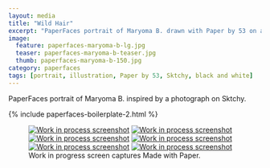```yaml
---
layout: media
title: "Wild Hair"
excerpt: "PaperFaces portrait of Maryoma B. drawn with Paper by 53 on an iPad."
image: 
  feature: paperfaces-maryoma-b-lg.jpg
  teaser: paperfaces-maryoma-b-teaser.jpg
  thumb: paperfaces-maryoma-b-150.jpg
category: paperfaces
tags: [portrait, illustration, Paper by 53, Sktchy, black and white]
---
```


PaperFaces portrait of Maryoma B. inspired by a photograph on Sktchy.

{% include paperfaces-boilerplate-2.html %}

<figure class="third">
  <a href="{{ site.url }}/images/paperfaces-maryoma-b-process-1-lg.jpg"><img src="{{ site.url }}/images/paperfaces-maryoma-b-process-1-600.jpg" alt="Work in process screenshot"></a>
  <a href="{{ site.url }}/images/paperfaces-maryoma-b-process-2-lg.jpg"><img src="{{ site.url }}/images/paperfaces-maryoma-b-process-2-600.jpg" alt="Work in process screenshot"></a>
  <a href="{{ site.url }}/images/paperfaces-maryoma-b-process-3-lg.jpg"><img src="{{ site.url }}/images/paperfaces-maryoma-b-process-3-600.jpg" alt="Work in process screenshot"></a>
  <a href="{{ site.url }}/images/paperfaces-maryoma-b-process-4-lg.jpg"><img src="{{ site.url }}/images/paperfaces-maryoma-b-process-4-600.jpg" alt="Work in process screenshot"></a>
  <a href="{{ site.url }}/images/paperfaces-maryoma-b-process-5-lg.jpg"><img src="{{ site.url }}/images/paperfaces-maryoma-b-process-5-600.jpg" alt="Work in process screenshot"></a>
  <a href="{{ site.url }}/images/paperfaces-maryoma-b-process-6-lg.jpg"><img src="{{ site.url }}/images/paperfaces-maryoma-b-process-6-600.jpg" alt="Work in process screenshot"></a>
  <figcaption>Work in progress screen captures Made with Paper.</figcaption>
</figure>